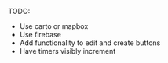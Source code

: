 TODO:
- Use carto or mapbox
- Use firebase
- Add functionality to edit and create buttons
- Have timers visibly increment

